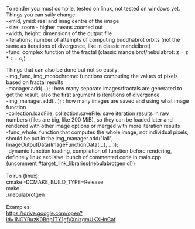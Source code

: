 To render you must compile, tested on linux, not tested on windows yet.\
Things you can saily change:\
-xmid, ymid: real and imag centre of the image\
-size: zoom - higher means zoomed out\
-width, height: dimensions of the output file\
-iterations: number of attempts of computing buddhabrot orbits (not the same as iterations of divergence, like in classic mandelbrot)\
-func: complex function of the fractal (classic mandelbrot/nebulabrot: z = z * z + c;)

Things that can also be done but not so easily:\
-img_func, img_monochrome: functions computing the values of pixels based on fractal results\
-manager.add(...); : how many separate images/fractals are generated to get the result, also the first argument is iterations of divergence\
-img_manager.add(...); : how many images are saved and using what image function\
-collection.loadFile, collection.saveFile: save iteration results in raw numbers (files are big, like 200 MiB), so they can be loaded later and rendered with other image options or merged with more iteration results\
-func_whole: function that computes the whole image, not individual pixels, should be put in the img_manager.add("iall", ImageOutputData(ImageFunctionData(...), ...));\
-dynamic function loading, compilation of function before rendering, definitely linux exclisive: bunch of commented code in main.cpp (uncomment #target_link_libraries(nebulabrotgen dl))\
\
To run (linux):\
cmake -DCMAKE_BUILD_TYPE=Release\
make\
./nebulabrotgen\
\
Examples:\
https://drive.google.com/open?id=1NGYRuzK0Bpp1TY1gfyXnizgmUKXHnGaf
